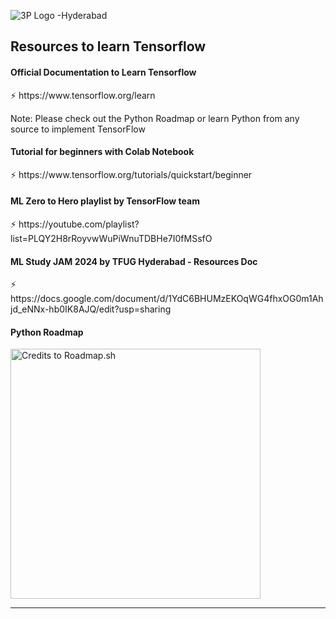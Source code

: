 
![3P Logo -Hyderabad](https://github.com/user-attachments/assets/44a7e967-f2fc-4d35-8877-2581787aa605)

<h2> Resources to learn Tensorflow </h2>
  
<h4> Official Documentation to Learn Tensorflow </h4>
⚡ https://www.tensorflow.org/learn  

Note: Please check out the Python Roadmap or learn Python from any source to implement TensorFlow

<h4> Tutorial for beginners with Colab Notebook </h4>
⚡ https://www.tensorflow.org/tutorials/quickstart/beginner

<h4> ML Zero to Hero playlist by TensorFlow team </h4>
⚡ https://youtube.com/playlist?list=PLQY2H8rRoyvwWuPiWnuTDBHe7I0fMSsfO


<h4> ML Study JAM 2024 by TFUG Hyderabad - Resources Doc </h4>
⚡ https://docs.google.com/document/d/1YdC6BHUMzEKOqWG4fhxOG0m1Ahjd_eNNx-hb0IK8AJQ/edit?usp=sharing

<h4> Python Roadmap </h4>
<p align="left"> <img src="https://github.com/Moinuddin9777/TFUG_ML_Bootcamp_1/assets/76849575/9d96b5e3-ca37-45f0-8b80-82a71e128a28" alt="Credits to Roadmap.sh" height=400/> </p>

---


